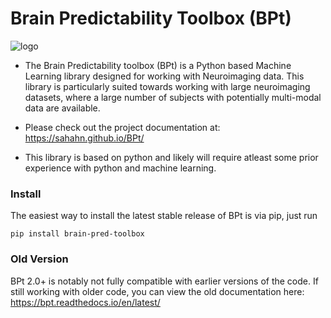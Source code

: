 # Brain Predictability Toolbox (BPt)

![logo](https://github.com/sahahn/BPt/blob/master/doc/source/_static/red_logo.png?raw=true)

- The Brain Predictability toolbox (BPt) is a Python based Machine Learning library designed for working with Neuroimaging data. This library is particularly suited towards working with large neuroimaging datasets, where a large number of subjects with potentially multi-modal data are available.

- Please check out the project documentation at:
<https://sahahn.github.io/BPt/>

- This library is based on python and likely will require atleast some prior experience with python and machine learning.



### Install

The easiest way to install the latest stable release of BPt is via pip, just run
``` 
pip install brain-pred-toolbox 
```



### Old Version

BPt 2.0+  is notably not fully compatible with earlier versions of the code. If still working with older code, you can view the old documentation here: https://bpt.readthedocs.io/en/latest/
